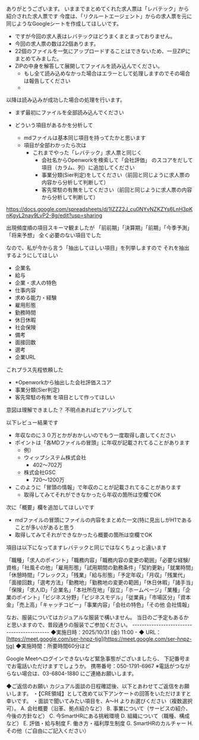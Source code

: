 ありがとうございます。
いままでまとめてくれた求人票は「レバテック」から紹介された求人票です
今度は、「リクルートエージェント」からの求人票を元に同じようなGoogleシートを作成してほしいです。

* ですが今回の求人表はレバテックほどうまくまとまっておりません。
* 今回の求人票の数は22個あります。
* 22個のファイルを一気にアップロードすることはできないため、一旦ZIPにまとめてみました。
* ZIPの中身を解答して展開してファイルを読み込んでください。
	* もし全て読み込めなかった場合はエラーとして処理しますのでその場合は報告してください
	* 
	
 以降は読み込みが成功した場合の処理を行います。
* まず最初にファイルを全部読み込んでください

* どういう項目があるかを分析して
	 * mdファイルは基本同じ項目を持ってたかと思います
	 * 項目が全部わかったら次は
		 * これまでやった「レバテック」求人票と同じく
			 * 会社名からOpenworkを検索して「会社評価」 のスコアをだして項目（カラム、列）に追加してください
			 * 事業分類(Sier判定)をしてください（前回と同じように求人票の内容から分析して判断して）
			 * 客先常駐の有無をしてください（前回と同じように求人票の内容から分析して判断して）
 
 https://docs.google.com/spreadsheets/d/1IZZZ2J_cu0NYvNZKZYs6LnH3pKnKgyL2nay9LvP2-8g/edit?usp=sharing



出現頻度順の項目スキーマ観ましたが
「前前期」「決算期」「前期」「今季予測」「将来予想」
全く必要のない項目でした

なので、私が今から言う「抽出してほしい項目」を列挙しますので
それを抽出するようにしてほしい

* 企業名
* 給与
*  企業・求人の特色
* 仕事内容
* 求める能力・経験
* 雇用形態
* 勤務時間
* 休日休暇
* 社会保険
* 備考
* 面接回数
* 選考
* 企業URL

これプラス先程依頼した
* *Openworkから抽出した会社評価スコア
* 事業分類(Sier判定)
* 客先常駐の有無
を項目として作ってほしい

意図は理解できました？
不明点あればヒアリングして




以下レビュー結果です
* 年収なのに３０万とかがおかしいのでもう一度取得し直してください
* ポイントは「各MDファイルの冒頭」に年収が記載されてることがあります
	* 例）
	* ウィップシステム株式会社
		* 402〜702万
	* 株式会社GSC
		* 720〜1200万
* このように「冒頭の情報」で年収のことが記載されてることがあります
	* 取得してみてそれができなかったら年収の箇所は空欄でOK

次に「概要」欄を追加してほしいです
* mdファイルの冒頭にファイルの内容をまとめた一文(特に見出しがH1であることが多い)があると思う
*  取得してみてそれができなかったら概要の箇所は空欄でOK



項目は以下になってますレバテックと同じではなくちょっと違います

「職種」「求人のポイント」「職務内容」「職務内容の変更の範囲」「必要な経験/資格」「社風その他」「雇用形態」「試用期間の勤務条件」「契約更新」「就業時間」「休憩時間」「フレックス」「残業」「給与形態」「予定年収」「月収」「残業代」「面接回数」「選考方法」「勤務地」「勤務地の変更の範囲」「休日休暇」「諸手当」「保険」「求人ID」「企業名」「本社所在地」「設立」「ホームページ」「業種」「企業のポイント」「ビジネス分野」「ビジネスモデル」「従業員」「市場区分」「資本金」「売上高」「キャッチコピー」「事業内容」「会社の特色」「その他 会社情報」



  
なお、服装についてはカジュアルな服装で構いません。 当日のご予定もあるかと思いますので、普段通りの服装でご参加ください。 -------------------------------------------
◆実施日時：2025/10/31 (金) 11:00 - ◆
URL：[https://meet.google.com/ser-hnpz-tjg](https://meet.google.com/ser-hnpz-tjg) ◆実施時間：所要時間60分ほど

Google Meetへログインできないなど緊急事態がございましたら、 下記番号までお電話いただけますでしょうか。 携帯番号：050-1791-6967 ※電話がつながらない場合は、03-6804-1880 にご連絡お願いします。


◆ご返信のお願い カジュアル面談の日程確認後、以下とあわせてご返信をお願いします。 ・【CRE領域】として改めて以下アンケートの回答をいただけますと幸いです。 
・面談で聞いてみたい項目を、A～H よりお選びください（複数選択可）。 
A. 会社概要（沿革、拠点紹介など） 
B. 事業について（サービスの紹介、今後の方針など） 
C. 今SmartHRにある挑戦環境 
D. 組織について（職種、構成など） 
E. 評価・給与制度 F. 働き方・福利厚生制度 
G. SmartHRのカルチャー 
H. その他（ご自由にご記入ください）
